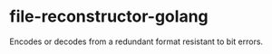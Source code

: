 file-reconstructor-golang
=========================

Encodes or decodes from a redundant format resistant to bit errors.